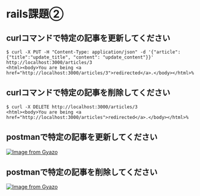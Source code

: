 # rails課題②

## curlコマンドで特定の記事を更新してください
```
$ curl -X PUT -H "Content-Type: application/json" -d '{"article": {"title":"update_title", "content": "update_content"}}' http://localhost:3000/articles/3
<html><body>You are being <a href="http://localhost:3000/articles/3">redirected</a>.</body></html>%
```

## curlコマンドで特定の記事を削除してください
```
$ curl -X DELETE http://localhost:3000/articles/3
<html><body>You are being <a href="http://localhost:3000/articles">redirected</a>.</body></html>%
```

## postmanで特定の記事を更新してください
[![Image from Gyazo](https://i.gyazo.com/f70243ea3276a8cfa1be53ce6860abe3.png)](https://gyazo.com/f70243ea3276a8cfa1be53ce6860abe3)

## postmanで特定の記事を削除してください
[![Image from Gyazo](https://i.gyazo.com/efd08113e8328eba2fad4c3fe69550da.png)](https://gyazo.com/efd08113e8328eba2fad4c3fe69550da)